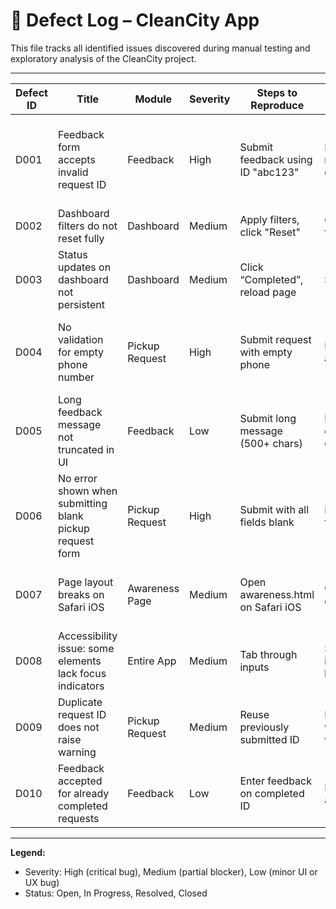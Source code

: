 
# 🐞 Defect Log – CleanCity App

This file tracks all identified issues discovered during manual testing and exploratory analysis of the CleanCity project.

---

| Defect ID | Title | Module | Severity | Steps to Reproduce | Actual Result | Expected Result | Status |
|-----------|-------|--------|----------|---------------------|----------------|------------------|--------|
| D001 | Feedback form accepts invalid request ID | Feedback | High | Submit feedback using ID "abc123" | Error message not displayed | Error message should show "Invalid Request ID" | Open |
| D002 | Dashboard filters do not reset fully | Dashboard | Medium | Apply filters, click "Reset" | Only some filters clear | All filters should reset | Open |
| D003 | Status updates on dashboard not persistent | Dashboard | Medium | Click “Completed”, reload page | Status resets | Status should persist | Open |
| D004 | No validation for empty phone number | Pickup Request | High | Submit request with empty phone | Request accepted | Error: "Phone number required" should appear | Open |
| D005 | Long feedback message not truncated in UI | Feedback | Low | Submit long message (500+ chars) | Message overflows UI container | Message should truncate or wrap | Open |
| D006 | No error shown when submitting blank pickup request form | Pickup Request | High | Submit with all fields blank | No clear feedback | Form should show validation messages | Open |
| D007 | Page layout breaks on Safari iOS | Awareness Page | Medium | Open awareness.html on Safari iOS | Cards overlap or shift | Responsive layout should remain intact | Open |
| D008 | Accessibility issue: some elements lack focus indicators | Entire App | Medium | Tab through inputs | Some inputs/buttons lack outlines | All inputs should have visible focus | Open |
| D009 | Duplicate request ID does not raise warning | Pickup Request | Medium | Reuse previously submitted ID | Form accepts without warning | Should warn about duplicate ID | Open |
| D010 | Feedback accepted for already completed requests | Feedback | Low | Enter feedback on completed ID | Feedback accepted | Should notify user feedback is closed | Open |

---

**Legend:**
- Severity: High (critical bug), Medium (partial blocker), Low (minor UI or UX bug)
- Status: Open, In Progress, Resolved, Closed
